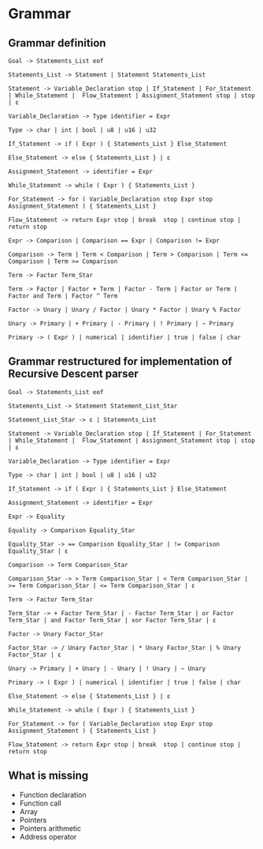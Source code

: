 # Grammar

## Grammar definition

`Goal -> Statements_List eof`

`Statements_List -> Statement | Statement Statements_List`

`Statement -> Variable_Declaration stop | If_Statement | For_Statement | While_Statement |  Flow_Statement | Assignment_Statement stop | stop | ε`

`Variable_Declaration -> Type identifier = Expr`

`Type -> char | int | bool | u8 | u16 | u32`

`If_Statement -> if ( Expr ) { Statements_List } Else_Statement`

`Else_Statement -> else { Statements_List } | ε`

`Assignment_Statement -> identifier = Expr`

`While_Statement -> while ( Expr ) { Statements_List }`

`For_Statement -> for ( Variable_Declaration stop Expr stop Assignment_Statement ) { Statements_List }`

`Flow_Statement -> return Expr stop | break  stop | continue stop | return stop`

`Expr -> Comparison | Comparison == Expr | Comparison != Expr`

`Comparison -> Term | Term < Comparison | Term > Comparison | Term <= Comparison | Term >= Comparison`

`Term -> Factor Term_Star`

`Term -> Factor | Factor + Term | Factor - Term | Factor or Term | Factor and Term | Factor ^ Term`

`Factor -> Unary | Unary / Factor | Unary * Factor | Unary % Factor`

`Unary -> Primary | + Primary | - Primary | ! Primary | ~ Primary`

`Primary -> ( Expr ) | numerical | identifier | true | false | char`

## Grammar restructured for implementation of Recursive Descent parser

`Goal -> Statements_List eof`

`Statements_List -> Statement Statement_List_Star`

`Statement_List_Star -> ε | Statements_List`

`Statement -> Variable_Declaration stop | If_Statement | For_Statement | While_Statement |  Flow_Statement | Assignment_Statement stop | stop | ε`

`Variable_Declaration -> Type identifier = Expr`
 
`Type -> char | int | bool | u8 | u16 | u32`

`If_Statement -> if ( Expr ) { Statements_List } Else_Statement`

`Assignment_Statement -> identifier = Expr`

`Expr -> Equality`

`Equality -> Comparison Equality_Star`

`Equality_Star -> == Comparison Equality_Star | != Comparison Equality_Star | ε`

`Comparison -> Term Comparison_Star`

`Comparison_Star -> > Term Comparison_Star | < Term Comparison_Star | >= Term Comparison_Star | <= Term Comparison_Star | ε`

`Term -> Factor Term_Star`

`Term_Star -> + Factor Term_Star | - Factor Term_Star | or Factor Term_Star | and Factor Term_Star | xor Factor Term_Star | ε`

`Factor -> Unary Factor_Star`

`Factor_Star -> / Unary Factor_Star | * Unary Factor_Star | % Unary Factor_Star | ε`

`Unary -> Primary | + Unary | - Unary | ! Unary | ~ Unary`

`Primary -> ( Expr ) | numerical | identifier | true | false | char`

`Else_Statement -> else { Statements_List } | ε`

`While_Statement -> while ( Expr ) { Statements_List }`

`For_Statement -> for ( Variable_Declaration stop Expr stop Assignment_Statement ) { Statements_List }`

`Flow_Statement -> return Expr stop | break  stop | continue stop | return stop`

## What is missing

- Function declaration
- Function call
- Array
- Pointers
- Pointers arithmetic
- Address operator
